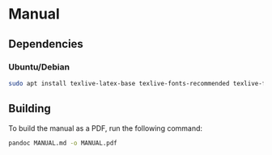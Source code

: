 # Manual

## Dependencies

### Ubuntu/Debian

```sh
sudo apt install texlive-latex-base texlive-fonts-recommended texlive-formats-extra pandoc librsvg2-bin
```

## Building

To build the manual as a PDF, run the following command:
```sh
pandoc MANUAL.md -o MANUAL.pdf
```

